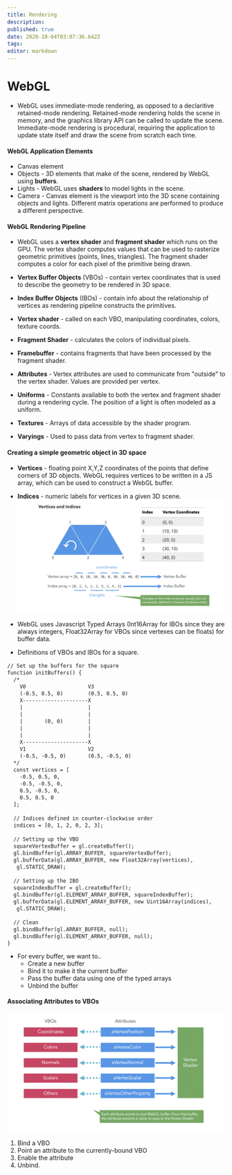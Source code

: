 ```yaml
---
title: Rendering
description: 
published: true
date: 2020-10-04T03:07:36.642Z
tags: 
editor: markdown
---
```


# WebGL
* WebGL uses immediate-mode rendering, as opposed to a declaritive retained-mode rendering. Retained-mode rendering holds the scene in memory, and the graphics library API can be called to update the scene. Immediate-mode rendering is procedural, requiring the application to update state itself and draw the scene from scratch each time. 

#### WebGL Application Elements
* Canvas element 
* Objects - 3D elements that make of the scene, rendered by WebGL using **buffers**.
* Lights - WebGL uses **shaders** to model lights in the scene. 
* Camera - Canvas element is the viewport into the 3D scene containing objects and lights. Different matrix operations are performed to produce a different perspective. 

#### WebGL Rendering Pipeline
* WebGL uses a **vertex shader** and **fragment shader** which runs on the GPU. The vertex shader computes values that can be used to rasterize geometric primitives (points, lines, triangles). The fragment shader computes a color for each pixel of the primitive being drawn. 

* **Vertex Buffer Objects** (VBOs) - contain vertex coordinates that is used to describe the geometry to be rendered in 3D space. 
* **Index Buffer Objects** (IBOs) - contain info about the relationship of vertices as rendering pipeline constructs the primitives.
* **Vertex shader** -  called on each VBO, manipulating coordinates, colors, texture coords.
* **Fragment Shader** - calculates the colors of individual pixels.
* **Framebuffer** - contains fragments that have been processed by the fragment shader.
* **Attributes** - Vertex attributes are used to communicate from "outside" to the vertex shader. Values are provided per vertex.
* **Uniforms** - Constants available to both the vertex and fragment shader during a rendering cycle. The position of a light is often modeled as a uniform.
* **Textures** - Arrays of data accessible by the shader program. 
* **Varyings** - Used to pass data from vertex to fragment shader.

#### Creating a simple geometric object in 3D space
* **Vertices** - floating point X,Y,Z coordinates of the points that define corners of 3D objects. WebGL requires vertices to be written in a JS array, which can be used to construct a WebGL buffer. 
* **Indices** - numeric labels for vertices in a given 3D scene.
![defining_geometry_webgl.png](/defining_geometry_webgl.png)

* WebGL uses Javascript Typed Arrays (Int16Array for IBOs since they are always integers, Float32Array for VBOs since vertexes can be floats) for buffer data.
* Definitions of VBOs and IBOs for a square.
```
// Set up the buffers for the square
function initBuffers() {
  /*
    V0                    V3
    (-0.5, 0.5, 0)        (0.5, 0.5, 0)
    X---------------------X
    |                     |
    |                     |
    |       (0, 0)        |
    |                     |
    |                     |
    X---------------------X
    V1                    V2
    (-0.5, -0.5, 0)       (0.5, -0.5, 0)
  */
  const vertices = [
    -0.5, 0.5, 0,
    -0.5, -0.5, 0,
    0.5, -0.5, 0,
    0.5, 0.5, 0
  ];

  // Indices defined in counter-clockwise order
  indices = [0, 1, 2, 0, 2, 3];

  // Setting up the VBO
  squareVertexBuffer = gl.createBuffer();
  gl.bindBuffer(gl.ARRAY_BUFFER, squareVertexBuffer);
  gl.bufferData(gl.ARRAY_BUFFER, new Float32Array(vertices), 
   gl.STATIC_DRAW);

  // Setting up the IBO
  squareIndexBuffer = gl.createBuffer();
  gl.bindBuffer(gl.ELEMENT_ARRAY_BUFFER, squareIndexBuffer);
  gl.bufferData(gl.ELEMENT_ARRAY_BUFFER, new Uint16Array(indices), 
   gl.STATIC_DRAW);

  // Clean
  gl.bindBuffer(gl.ARRAY_BUFFER, null);
  gl.bindBuffer(gl.ELEMENT_ARRAY_BUFFER, null);
}
```
* For every buffer, we want to..
  * Create a new buffer
  * Bind it to make it the current buffer
  * Pass the buffer data using one of the typed arrays
  * Unbind the buffer
  
#### Associating Attributes to VBOs 
![associating_attributes_to_vbos.png](/associating_attributes_to_vbos.png)
1. Bind a VBO
2. Point an attribute to the currently-bound VBO
3. Enable the attribute
4. Unbind.